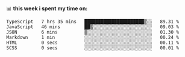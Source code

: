 📊 **this week i spent my time on:**
<!--START_SECTION:waka-->

```text
TypeScript   7 hrs 35 mins   ██████████████████████▒░░   89.31 %
JavaScript   46 mins         ██▒░░░░░░░░░░░░░░░░░░░░░░   09.03 %
JSON         6 mins          ▒░░░░░░░░░░░░░░░░░░░░░░░░   01.30 %
Markdown     1 min           ░░░░░░░░░░░░░░░░░░░░░░░░░   00.24 %
HTML         0 secs          ░░░░░░░░░░░░░░░░░░░░░░░░░   00.11 %
SCSS         0 secs          ░░░░░░░░░░░░░░░░░░░░░░░░░   00.01 %
```

<!--END_SECTION:waka-->
